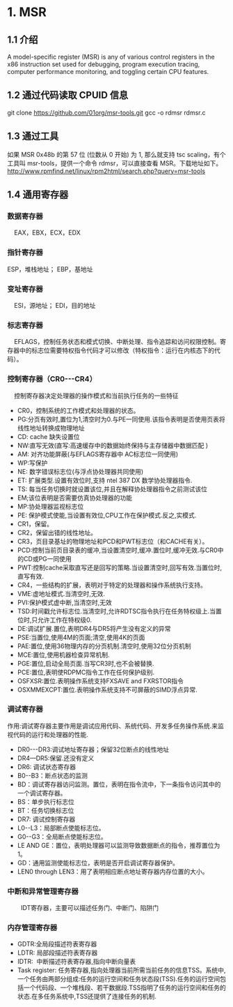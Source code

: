 # 1. MSR #
## 1.1 介绍
A model-specific register (MSR) is any of various control registers in the x86 instruction set used for debugging, program execution tracing, computer performance monitoring, and toggling certain CPU features.

## 1.2 通过代码读取 CPUID 信息

git clone https://github.com/01org/msr-tools.git
gcc -o rdmsr rdmsr.c

## 1.3 通过工具

如果 MSR 0x48b 的第 57 位 (位数从 0 开始) 为 1, 那么就支持 tsc scaling，有个工具叫 msr-tools，提供一个命令 rdmsr，可以直接查看 MSR。下载地址如下。 
http://www.rpmfind.net/linux/rpm2html/search.php?query=msr-tools

## 1.4 通用寄存器

### 数据寄存器
   
 EAX，EBX，ECX，EDX

### 指针寄存器

ESP，堆栈地址； EBP，基地址

### 变址寄存器
   
ESI，源地址； EDI，目的地址

### 标志寄存器
   
EFLAGS，控制任务状态和模式切换、中断处理、指令追踪和访问权限控制。寄存器中的标志位需要特权指令代码才可以修改（特权指令：运行在内核态下的代码）。

### 控制寄存器（CR0---CR4）
   
控制寄存器决定处理器的操作模式和当前执行任务的一些特征

- CR0，控制系统的工作模式和处理器的状态。
- PG:分页有效时,置位为1,清空时为0.与PE一同使用.该指令表明是否使用页表将线性地址转换成物理地址
- CD: cache 缺失设置位
- NW:直写无效(直写:高速缓存中的数据始终保持与主存储器中数据匹配 )
- AM: 对齐功能屏蔽(与EFLAGS寄存器中 AC标志位一同使用)
- WP:写保护
- NE: 数字错误标志位(与浮点协处理器共同使用)
- ET: 扩展类型.设置有效位时,支持 ntel 387 DX 数学协处理器指令.
- TS: 每当任务切换时就设置该位,并且在解释协处理器指令之前测试该位
- EM;该位表明是否需要仿真协处理器的功能
- MP:协处理器监视标志位
- PE: 保护模式使能,当设置有效位,CPU工作在保护模式.反之,实模式.
- CR1，保留。
- CR2，保留出错的线性地址。
- CR3，页目录基址的物理地址和PCD和PWT标志位（和CACHE有关）。
- PCD:控制当前页目录表的缓冲,当设置清空时,缓冲.置位时,缓冲无效.与CR0中的CD或PG一同使用
- PWT:控制cache采取直写还是回写的策略.当设置清空时,回写有效.当置位时,直写有效.
- CR4，一些结构的扩展，表明对于特定的处理器和操作系统执行支持。
- VME:虚地址模式.当清空时,无效.
- PVI:保护模式虚中断,当清空时,无效
- TSD:时间戳允许标志位.当清空时,允许RDTSC指令执行在任务特权级上.当置位时,只允许工作在特权级0.
- DE:调试扩展.置位,表明DR4与DR5将产生没有定义的异常
- PSE:当置位,使用4M的页面;清空,使用4K的页面
- PAE:置位,使用36物理内存的分页机制.清空时,使用32位分页机制
- MCE:置位,使用机器检查异常机制.
- PGE:置位,启动全局页面.当写CR3时,也不会被替换.
- PCE:置位,表明使RDPMC指令工作在任何保护级别.
- OSFXSR:置位.表明操作系统支持FXSAVE and FXRSTOR指令
- OSXMMEXCPT:置位.表明操作系统支持不可屏蔽的SIMD浮点异常.

### 调试寄存器
作用:调试寄存器主要作用是调试应用代码、系统代码、开发多任务操作系统.来监视代码的运行和处理器的性能.

- DR0---DR3:调试地址寄存器；保留32位断点的线性地址
- DR4—DR5:保留.还没有定义
- DR6: 调试状态寄存器
- B0--B3：断点状态的监测
- BD：调试寄存器访问监测。置位，表明在指令流中，下一条指令访问其中的一个调试寄存器。
- BS：单步执行标志位
- BT：任务切换标志位
- DR7: 调试控制寄存器
- L0--L3：局部断点使能标志位。
- G0--G3：全局断点使能标志位。
- LE AND GE：置位，表明处理器可以监测导致数据断点的指令，推荐置位为1。
- GD：通用监测使能标志位，表明是否开启调试寄存器保护。
- LEN0 through LEN3：用了表明相应断点地址寄存器内存位置的大小。

### 中断和异常管理寄存器
        IDT寄存器，主要可以描述任务门、中断门、陷阱门

### 内存管理寄存器
- GDTR:全局段描述符表寄存器
- LDTR: 局部段描述符表寄存器
- IDTR:  中断描述符表寄存器,指向中断向量表
- Task register: 任务寄存器,指向处理器当前所需当前任务的信息TSS。系统中,一个任务由两部分组成:任务的运行空间和任务状态段(TSS).任务的运行空间包括一个代码段、一个堆栈段、若干数据段.TSS指明了任务的运行空间和任务的状态.在多任务系统中,TSS还提供了连接任务的机制.
